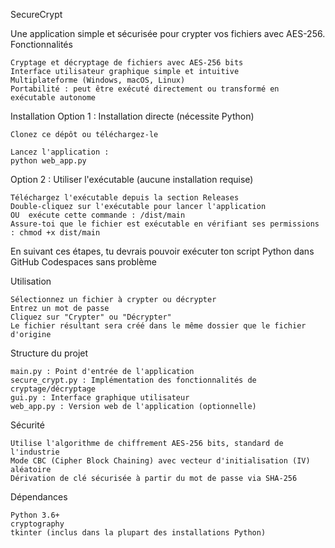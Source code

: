 SecureCrypt

Une application simple et sécurisée pour crypter vos fichiers avec AES-256.
Fonctionnalités

    Cryptage et décryptage de fichiers avec AES-256 bits
    Interface utilisateur graphique simple et intuitive
    Multiplateforme (Windows, macOS, Linux)
    Portabilité : peut être exécuté directement ou transformé en exécutable autonome

Installation
Option 1 : Installation directe (nécessite Python)

    Clonez ce dépôt ou téléchargez-le

    Lancez l'application : 
    python web_app.py

Option 2 : Utiliser l'exécutable (aucune installation requise)

    Téléchargez l'exécutable depuis la section Releases
    Double-cliquez sur l'exécutable pour lancer l'application
    OU  exécute cette commande : /dist/main
    Assure-toi que le fichier est exécutable en vérifiant ses permissions : chmod +x dist/main

En suivant ces étapes, tu devrais pouvoir exécuter ton script Python dans GitHub Codespaces sans problème

Utilisation

    Sélectionnez un fichier à crypter ou décrypter
    Entrez un mot de passe
    Cliquez sur "Crypter" ou "Décrypter"
    Le fichier résultant sera créé dans le même dossier que le fichier d'origine

Structure du projet

    main.py : Point d'entrée de l'application
    secure_crypt.py : Implémentation des fonctionnalités de cryptage/décryptage
    gui.py : Interface graphique utilisateur
    web_app.py : Version web de l'application (optionnelle)

Sécurité

    Utilise l'algorithme de chiffrement AES-256 bits, standard de l'industrie
    Mode CBC (Cipher Block Chaining) avec vecteur d'initialisation (IV) aléatoire
    Dérivation de clé sécurisée à partir du mot de passe via SHA-256

Dépendances

    Python 3.6+
    cryptography
    tkinter (inclus dans la plupart des installations Python)


